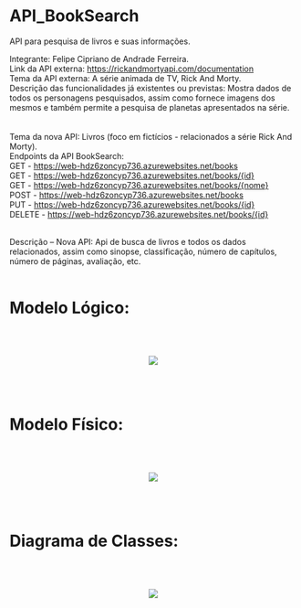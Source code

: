 # API_BookSearch
API para pesquisa de livros e suas informações.

Integrante: Felipe Cipriano de Andrade Ferreira.
<br>
Link da API externa: https://rickandmortyapi.com/documentation 
<br>
Tema da API externa: A série animada de TV, Rick And Morty. 
<br>
Descrição das funcionalidades já existentes ou previstas: Mostra dados de todos os personagens pesquisados, assim como fornece imagens dos mesmos e também permite a pesquisa de planetas apresentados na série.  
<br>
<br>
Tema da nova API: Livros (foco em fictícios -  relacionados a série Rick And Morty). 
<br>
Endpoints da API BookSearch: 
<br>
GET - https://web-hdz6zoncyp736.azurewebsites.net/books </br>
GET - https://web-hdz6zoncyp736.azurewebsites.net/books/{id} </br>
GET - https://web-hdz6zoncyp736.azurewebsites.net/books/{nome} </br>
POST - https://web-hdz6zoncyp736.azurewebsites.net/books </br>
PUT - https://web-hdz6zoncyp736.azurewebsites.net/books/{id} </br>
DELETE - https://web-hdz6zoncyp736.azurewebsites.net/books/{id} </br>


<br>
Descrição – Nova API: Api de busca de livros e todos os dados relacionados, assim como sinopse, classificação, número de capítulos, número de páginas, avaliação, etc. 
</br>
</br>

# Modelo Lógico:
</br>
</br>
<p align="center">
<img src="https://github.com/NuclearBug/API_BookSearch/assets/71195558/d47bb838-1660-4523-b590-7226e60a18ab.png"/>
</p>
</br>
</br>

# Modelo Físico:
</br>
</br>
<p align="center">
<img src="https://github.com/NuclearBug/API_BookSearch/assets/71195558/aef282e3-e643-46f4-9a75-4c4dd596d828.png"/>
</p>
</br>
</br>

# Diagrama de Classes:
</br>
</br>
<p align="center">
<img src="https://github.com/NuclearBug/API_BookSearch/assets/71195558/9e3c14e6-ed80-4150-a461-db0d9845b2fc.png"/>
</p>

